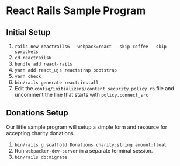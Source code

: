 # React Rails Sample Program

## Initial Setup

1. `rails new reactrails6 --webpack=react --skip-coffee --skip-sprockets`
2. `cd reactrails6`
3. `bundle add react-rails`
4. `yarn add react_ujs reactstrap bootstrap`
7. `yarn check`
8. `bin/rails generate react:install`
9. Edit the `config/initializers/content_security_policy.rb` file and uncomment the line that starts with `policy.connect_src`

## Donations Setup

Our little sample program will setup a simple form and resource for accepting
charity donations.

1. `bin/rails g scaffold Donations charity:string amount:float`
2. Run `webpacker-dev-server` in a separate terminal session.
3. `bin/rails db:migrate`

